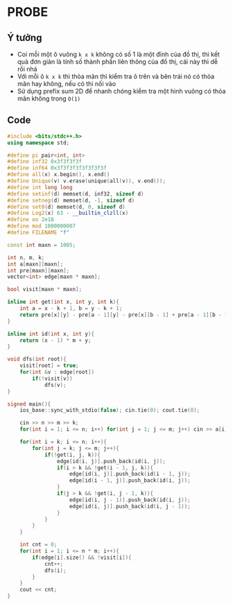 # PROBE

## Ý tưởng

- Coi mỗi một ô vuông `k x k` không có số 1 là một đỉnh của đồ thị, thì kết quả đơn giản là tính số thành phần liên thông của đồ thị, cái này thì dễ rồi nhá
- Với mỗi ô `k x k` thì thỏa mãn thì kiểm tra ô trên và bên trái nó có thỏa mãn hay không, nếu có thì nối vào
- Sử dụng prefix sum 2D để nhanh chóng kiểm tra một hình vuông có thỏa mãn không trong `O(1)`

## Code
```c++
#include <bits/stdc++.h>
using namespace std;

#define pi pair<int, int>
#define inf32 0x3f3f3f3f
#define inf64 0x3f3f3f3f3f3f3f3f
#define all(x) x.begin(), x.end()
#define Unique(v) v.erase(unique(all(v)), v.end());
#define int long long
#define setinf(d) memset(d, inf32, sizeof d)
#define setneg(d) memset(d, -1, sizeof d)
#define set0(d) memset(d, 0, sizeof d)
#define Log2(x) 63 - __builtin_clzll(x)
#define oo 2e18
#define mod 1000000007
#define FILENAME "f"

const int maxn = 1005;

int n, m, k;
int a[maxn][maxn];
int pre[maxn][maxn];
vector<int> edge[maxn * maxn];

bool visit[maxn * maxn];

inline int get(int x, int y, int k){
    int a = x - k + 1, b = y - k + 1;
    return pre[x][y] - pre[a - 1][y] - pre[x][b - 1] + pre[a - 1][b - 1];
}

inline int id(int x, int y){
    return (x - 1) * m + y;
}

void dfs(int root){
    visit[root] = true; 
    for(int &v : edge[root])
        if(!visit[v])
            dfs(v);
}

signed main(){
    ios_base::sync_with_stdio(false); cin.tie(0); cout.tie(0);

    cin >> n >> m >> k;
    for(int i = 1; i <= n; i++) for(int j = 1; j <= m; j++) cin >> a[i][j], pre[i][j] = pre[i - 1][j] + pre[i][j - 1] - pre[i - 1][j - 1] + a[i][j];

    for(int i = k; i <= n; i++){
        for(int j = k; j <= m; j++){
            if(!get(i, j, k)){
                edge[id(i, j)].push_back(id(i, j));
                if(i > k && !get(i - 1, j, k)){
                    edge[id(i, j)].push_back(id(i - 1, j));
                    edge[id(i - 1, j)].push_back(id(i, j));
                }
                if(j > k && !get(i, j - 1, k)){
                    edge[id(i, j - 1)].push_back(id(i, j));
                    edge[id(i, j)].push_back(id(i, j - 1));
                }
            }
        }
    }

    int cnt = 0;
    for(int i = 1; i <= n * m; i++){
        if(edge[i].size() && !visit[i]){
            cnt++;
            dfs(i);
        }
    }
    cout << cnt;
}
```
